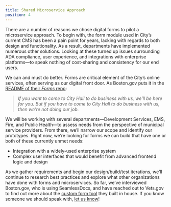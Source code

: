 ```yaml
---
title: Shared Microservice Approach
position: 4
---
```


There are a number of reasons we chose digital forms to pilot a microservice approach. To begin with, the form module used in City’s current CMS has been a pain point for years, lacking with regards to both design and functionality. As a result, departments have implemented numerous other solutions. Looking at these turned up issues surrounding ADA compliance, user experience, and integrations with enterprise platforms—to speak nothing of cost-sharing and consistency for our end users.

We can and must do better. Forms are critical element of the City’s online services, often serving as our digital front door. As Boston.gov puts it in the [README of their *Forms* repo](https://github.com/CityOfBoston/Forms/):

>*If you want to come to City Hall to do business with us, we'll be here for you.*
*But if you have to come to City Hall to do business with us, then we're not doing our job.*

We will be working with several departments—Development Services, EMS, Fire, and Public Health—to assess needs from the perspective of municipal service providers. From there, we’ll narrow our scope and identify our prototypes. Right now, we’re looking for forms we can build that have one or both of these currently unmet needs:

* Integration with a widely-used enterprise system
* Complex user interfaces that would benefit from advanced frontend logic and design  

As we gather requirements and begin our design/build/test iterations, we’ll continue to research best practices and explore what other organizations have done with forms and microservices. So far, we’ve interviewed Boston.gov, who is using SeamlessDocs, and have reached out to Vets.gov to find out more about the [custom form tool](https://medium.com/the-u-s-digital-service/building-forms-faster-on-vets-gov-d8619f4e9db) they built in house. If you know someone we should speak with, [let us know](mailto:amenity.applewhite@austintexas.gov)!
